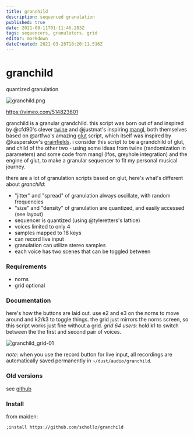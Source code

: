 ```yaml
---
title: granchild
description: sequenced granulation
published: true
date: 2021-08-11T01:11:46.283Z
tags: sequencers, granulators, grid
editor: markdown
dateCreated: 2021-03-28T18:20:11.516Z
---
```


# granchild

quantized granulation

![granchild.png](/community/infinitedigits/granchild.png)

https://vimeo.com/514823601

granchild is a granular grandchild. this script was born out of and inspired by @cfd90's clever [twine](https://llllllll.co/t/twine-random-granulator/41703) and @justmat's inspiring [mangl](https://llllllll.co/t/mangl/21066/307), both themselves based on @artfwo's amazing [glut](https://llllllll.co/t/glut/21175) script, which itself was inspired by @kasperskov's [grainfields](https://llllllll.co/t/grainfields-8-voice-granular-synthesizer-for-128-grids-m4l-update/5164). i consider this script to be a grandchild of glut, and child of the other two - using some ideas from twine (randomization in parameters) and some code from mangl (lfos, greyhole integration) and the engine of glut, to make a granular sequencer to fit my personal musical journey.

there are a lot of granulation scripts based on glut, here's what's different about *granchild*:

- "jitter" and "spread" of granulation always oscillate, with random frequencies
- "size" and "density" of granulation are quantized, and easily accessed (see layout)
- sequencer is quantized (using @tyleretters's lattice)
- voices limited to only 4
- samples mapped to 18 keys 
- can record live input
- granulation can utilize stereo samples
- each voice has two scenes that can be toggled between


### Requirements

- norns
- grid optional 

### Documentation

here's how the buttons are laid out. use e2 and e3 on the norns to move around and k2/k3 to toggle things. the grid just mirrors the norns screen, so this script works just fine without a grid. _grid 64 users:_ hold k1 to switch between the the first and second pair of voices.

![granchild_grid-01](https://user-images.githubusercontent.com/6550035/109594838-4daa8200-7ac8-11eb-8571-51291b08195b.jpg)

_note:_ when you use the record button for live input, all recordings are automatically saved permanently in `~/dust/audio/granchild`.

### Old versions

see [github](https://github.com/schollz/granchild#old-versions)

### Install

from maiden:

```
;install https://github.com/schollz/granchild
```
